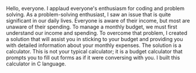 Hello, everyone. I applaud everyone's enthusiasm for coding and problem solving.
As a problem-solving enthusiast, I saw an issue that is quite significant in our daily lives.
Everyone is aware of their income, but most are unaware of their spending.
To manage a monthly budget, we must first understand our income and spending.
To overcome that problem, I created a solution that will assist you in sticking to your budget and providing you with detailed information about your monthly expenses.
The solution is a calculator.
This is not your typical calculator; it is a budget calculator that prompts you to fill out forms as if it were conversing with you.
I built this calculator in C language.
